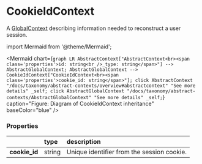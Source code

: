 # CookieIdContext

A [GlobalContext](/taxonomy/global-contexts/overview.md) describing information needed to reconstruct a user session.

import Mermaid from '@theme/Mermaid';

<Mermaid chart={`
	graph LR
		AbstractContext["AbstractContext<br><span class='properties'>id: string<br />_type: string</span>"] --> AbstractGlobalContext;
    AbstractGlobalContext --> CookieIdContext["CookieIdContext<br><span class='properties'>cookie_id: string</span>"];
    click AbstractContext "/docs/taxonomy/abstract-contexts/overview#abstractcontext" "See more details" _self;
    click AbstractGlobalContext "/docs/taxonomy/abstract-contexts/AbstractGlobalContext" "See more details" _self;
`} caption="Figure: Diagram of CookieIdContext inheritance" baseColor="blue" />

### Properties
|                | type        | description
| :--            | :--         | :--           
| **cookie_id**  | string      | Unique identifier from the session cookie.
